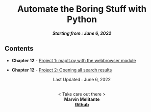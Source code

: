 <h1 align="center"> 
Automate the Boring Stuff with Python
</h1>
<h5 align="center">
Starting from : June 6, 2022
</h5>

## Contents

- <b>Chapter 12</b> - [Project 1: mapIt.py with the webbrowser module](https://github.com/mK-zero/Automate-the-Boring-Stuff-with-Python/tree/main/chapter-12/1_mapit)

- <b>Chapter 12</b> - [Project 2: Opening all search results](https://github.com/mK-zero/Automate-the-Boring-Stuff-with-Python/tree/main/chapter-12/2_open-all-search-results)

<p align="center">
Last Updated : June 6, 2022
</p>

<p align="center">

<br>
< Take care out there >
<br>
<b>Marvin Melitante<b>
<br>
<a href="https://github.com/mK-zero">Github</a>
</p>
